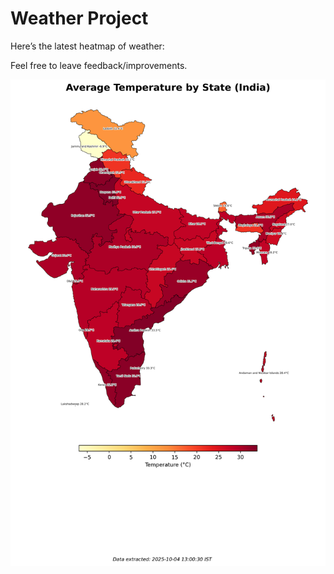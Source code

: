 # Weather Project

Here’s the latest heatmap of weather:

Feel free to leave feedback/improvements.

![India Heatmap](docs/assets/india_heatmap.png?v=E0CD18)
